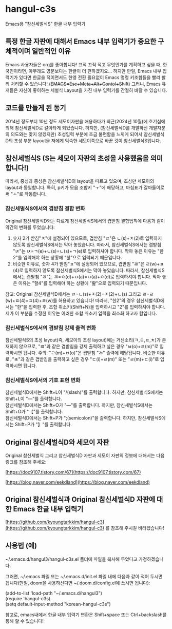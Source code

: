 # hangul-c3s
Emacs용 "참신세벌식S" 한글 내부 입력기
    
## 특정 한글 자판에 대해서 Emacs 내부 입력기가 중요한 구체적이며 일반적인 이유
Emacs 사용자들은 org를 좋아합니다! 끄적 끄적 적고 무엇인가를 계획하고 싶을 때, 한국인이라면, 아무래도 영문보다는 한글이 더 편하겠지요...
하지만 만일, Emacs 내부 입력기가 있다면 한글을 적이면서도 한영 전환 필요없이 Emacs 명령 키조합들을 빨리 빨리 처리할 수 있습니다! (~~EMACS=Esc+Meta+Alt+Contol+Shift~~)
그러니, Emacs 유저들은 자신이 좋이하는 세벌식 Layout을 가진 내부 입력기를 간절히 바랄 수 있습니다.
  
## 코드를 만들게 된 동기
2014년 정도부터 10년 정도 세모이자판을 애용하다가 최근(2024년 10월)에 호기심에 의해 참신세벌식D로 갈아타게 되었습니다.
하지만, (참신세벌식D를 개발하신 개발자분의 의도와는 맞지 않겠지만) 초성입력 부분에 조금 불편함을 느끼게 되어서 참신세벌식D의
초성 부분 layout을 저에게 익숙한 세모이쪽으로 바꾼 것이 참신세벌식S입니다.
    
## 참신세벌식S (S는 세모이 자판의 초성을 사용했음을 의미합니다!)
따라서, 중성과 종성은 참신세벌식D의 layout을 따르고 있으며, 초성만 세모이의 layout과 동일합니다.
특히, p키가 모음 조합키 "ㅜ"에 해당하고, 마침표가 갈마들이로써 "ㅗ"로 작동합니다.
    
### 참신세벌식S에서의 겹받침 결합 변화
Original 참신세벌식D와는 다르게 참신세벌식S에서의 겹받침 결합법칙에 다음과 같이 약간의 변화를 두었습니다:  

1. 숫자 2가 받침"ㅈ"에 설정되어 있으므로, 겹받침 "ㄵ"은 ㄴ(s)+ㅈ(2)로 입력하지 않도록 참신세벌식S에서는 막아 놓았습니다.
 따라서, 참신세벌식S에서는 겹받침 "ㄵ"는 ㄵ=ㄱ(e)+ㄴ(s)=ㄴ(s)+ㄱ(e)로 입력하셔야 합니다. 막아 놓은 이유는 "한2"를 입력해야 하는 상황에 "핝"으로 입력되기 때문입니다.
2. 비슷한 이유로, 숫자 4가 받침"ㅍ"에 설정되어 있으므로, 겹받침 "ㄿ"은 ㄹ(w)+ㅍ(4)로 입력하지 않도록 참신세벌식S에서는 막아 놓았습니다.
 따라서, 참신세벌식S에서는 겹받침 "ㄿ"는 ㄿ=ㅇ(d)+ㅁ(a)=ㅁ(a)+ㅇ(d)로 입력하셔야 합니다. 막아 놓은 이유는 "할4"를 입력해야 하는 상황에 "핦"으로 입력되기 때문입니다.
  
참고: Original 참신세벌식D에서는 ㄵ=ㄴ(s)+ㅈ(2)=ㅈ(2)+ㄴ(s) 그리고 ㄿ=ㄹ(w)+ㅍ(4)=ㅍ(4)+ㄹ(w)를 허용하고 있습니다!
따라서, "한2"의 경우 참신세벌식D에서는 "한"을 입력한 후, 조합 취소키(Shift+N)을 입력하시고 "2"를 입력하셔야 합니다. 제가 이 부분을 수정한 이유는 이러한 조합 취소키 입력을 최소화 하고자 함입니다.
  
### 참신세벌식S에서의 겹받침 강제 출력 변화
참신세벌식S의 초성 layout(즉, 세모이의 초성 layout)에는 거센소리(ㅋ,ㅌ,ㅍ,ㅊ)가 존재하지 않으므로, "ㄿ"과 같은 겹받침을 강제 출력하고 싶은 경우 "ㅂ(o)+ㄹ(m)"로 입력하시면 됩니다.
주의: "ㄹ(m)+ㅂ(o)"은 겹받침 "ㄼ" 출력에 해당됩니다. 비슷한 이유로, "ㄾ"과 같은 겹받침을 출력하고 싶은 경우 "ㄷ(i)+ㄹ(m)" 또는 "ㄹ(m)+ㄷ(i)"로 입력하시면 됩니다.
  
### 참신세벌식S에서의 기호 표현 변화
참신세벌식D에서는 Shift+L이 "/(slash)"를 출력합니다. 하지만, 참신세벌식S에서는 Shift+L이 "―"를 출력합니다.  
참신세벌식D에서는 Shift+O가 "―"를 출력합니다. 하지만, 참신세벌식S에서는 Shift+O가 "【"를 출력합니다.  
참신세벌식D에서는 Shift+P가 ";(semicolon)"을 출력합니다. 하지만, 참신세벌식S에서는 Shift+P가 "】"를 출력합니다.  
  
## Original 참신세벌식D와 세모이 자판
Original 참신세벌식 그리고 참신세벌식D 자판과 세모이 자판의 정보에 대해서는 다음 링크를 참조해 주세요:
  
[https://doc9107.tistory.com/67](https://doc9107.tistory.com/67)
  
[https://blog.naver.com/eekdland](https://blog.naver.com/eekdland)
  
## Original 참신세벌식과 Original 참신세벌식D 자판에 대한 Emacs 한글 내부 입력기
[https://github.com/kyoungtarkkim/hangul-c3](https://github.com/kyoungtarkkim/hangul-c3) 를 참조해 주시길 바라겠습니다!
  
## 사용법 (예)
~/.emacs.d/hangul3/hangul-c3s.el 폴더에 파일을 복사해 두었다고 가정하겠습니다.

그러면, ~/.emacs 파일 또는 ~/.emacs.d/init.el 파일 내에 다음과 같이 적어 두시면 됩니다(만일, doom을 사용하신다면 ~/.doom.d/config.el에 쓰시면 됩니다):
  
(add-to-list 'load-path "~/.emacs.d/hangul3")   
(require 'hangul-c3s)   
(setq default-input-method "korean-hangul-c3s")
  
참고로, emacs내에서 한글 내부 입력기 변환은 Shift+space 또는 Ctrl+backslash를 통해 할 수 있습니다!
